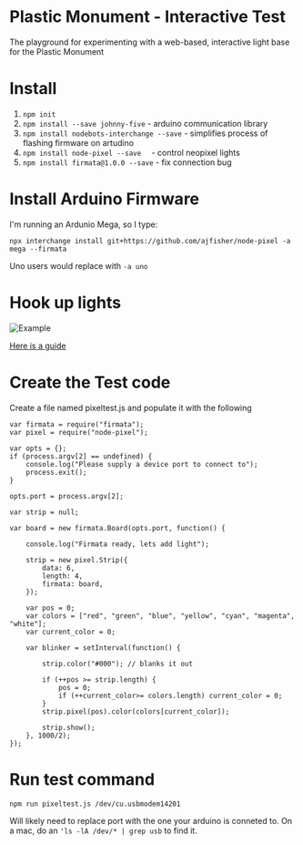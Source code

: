 # Plastic Monument - Interactive Test

The playground for experimenting with a web-based, interactive light base for the Plastic Monument




# Install

1. `npm init`
2. `npm install --save johnny-five` - arduino communication library
3. `npm install nodebots-interchange --save`  - simplifies process of flashing firmware on artudino
4. `npm install node-pixel --save  `  - control neopixel lights
4. `npm install firmata@1.0.0 --save`  - fix connection bug



# Install Arduino Firmware

I'm running an Ardunio Mega, so I type:

 `npx interchange install git+https://github.com/ajfisher/node-pixel -a mega --firmata`

 Uno users would replace with `-a uno`


# Hook up lights

![Example](https://github.com/ajfisher/node-pixel/raw/4047c7e1222d892e5a80665491302e4aa56eb91d/docs/breadboard/custom_firmata_bb.png)

[Here is a guide](https://github.com/ajfisher/node-pixel/blob/4047c7e1222d892e5a80665491302e4aa56eb91d/docs/firmata.md#wiring)


# Create the Test code

Create a file named pixeltest.js and populate it with the following


```
var firmata = require("firmata");
var pixel = require("node-pixel");

var opts = {};
if (process.argv[2] == undefined) {
    console.log("Please supply a device port to connect to");
    process.exit();
}

opts.port = process.argv[2];

var strip = null;

var board = new firmata.Board(opts.port, function() {

    console.log("Firmata ready, lets add light");

    strip = new pixel.Strip({
        data: 6,
        length: 4,
        firmata: board,
    });

    var pos = 0;
    var colors = ["red", "green", "blue", "yellow", "cyan", "magenta", "white"];
    var current_color = 0;

    var blinker = setInterval(function() {

        strip.color("#000"); // blanks it out

        if (++pos >= strip.length) {
            pos = 0;
            if (++current_color>= colors.length) current_color = 0;
        }
        strip.pixel(pos).color(colors[current_color]);

        strip.show();
    }, 1000/2);
});
```

# Run test command

`npm run pixeltest.js /dev/cu.usbmodem14201`

Will likely need to replace port with the one your arduino is conneted to. On a mac, do an `'ls -lA /dev/* | grep usb` to find it.
